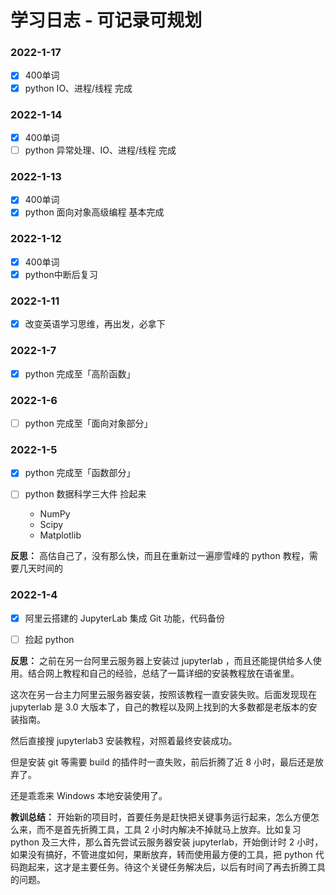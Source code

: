 # 学习日志 - 可记录可规划

### 2022-1-17

- [x] 400单词
- [x] python IO、进程/线程 完成

### 2022-1-14

- [x] 400单词
- [ ] python 异常处理、IO、进程/线程 完成

### 2022-1-13

- [x] 400单词
- [X] python 面向对象高级编程 基本完成 

### 2022-1-12

- [x] 400单词
- [x] python中断后复习

### 2022-1-11

- [x] 改变英语学习思维，再出发，必拿下

### 2022-1-7

- [x] python 完成至「高阶函数」

### 2022-1-6

- [ ] python 完成至「面向对象部分」


### 2022-1-5

- [x] python 完成至「函数部分」

- [ ] python 数据科学三大件 捡起来
   - NumPy
   - Scipy
   - Matplotlib

**反思：**
高估自己了，没有那么快，而且在重新过一遍廖雪峰的 python 教程，需要几天时间的

### 2022-1-4

- [x] 阿里云搭建的 JupyterLab 集成 Git 功能，代码备份
    
- [ ] 捡起 python

**反思：**
之前在另一台阿里云服务器上安装过 jupyterlab ，而且还能提供给多人使用。结合网上教程和自己的经验，总结了一篇详细的安装教程放在语雀里。

这次在另一台主力阿里云服务器安装，按照该教程一直安装失败。后面发现现在 jupyterlab 是 3.0 大版本了，自己的教程以及网上找到的大多数都是老版本的安装指南。

然后直接搜 jupyterlab3 安装教程，对照着最终安装成功。

但是安装 git 等需要 build 的插件时一直失败，前后折腾了近 8 小时，最后还是放弃了。

还是乖乖来 Windows 本地安装使用了。

**教训总结：**
开始新的项目时，首要任务是赶快把关键事务运行起来，怎么方便怎么来，而不是首先折腾工具，工具 2 小时内解决不掉就马上放弃。比如复习 python 及三大件，那么首先尝试云服务器安装 jupyterlab，开始倒计时 2 小时，如果没有搞好，不管进度如何，果断放弃，转而使用最方便的工具，把 python 代码跑起来，这才是主要任务。待这个关键任务解决后，以后有时间了再去折腾工具的问题。
  
  